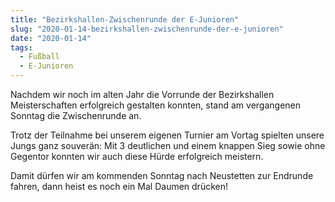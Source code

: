 ```yaml
---
title: "Bezirkshallen-Zwischenrunde der E-Junioren"
slug: "2020-01-14-bezirkshallen-zwischenrunde-der-e-junioren"
date: "2020-01-14"
tags:
  - Fußball
  - E-Junioren
---
```

Nachdem wir noch im alten Jahr die Vorrunde der Bezirkshallen Meisterschaften erfolgreich gestalten konnten, stand am vergangenen Sonntag die Zwischenrunde an.

Trotz der Teilnahme bei unserem eigenen Turnier am Vortag spielten unsere Jungs ganz souverän: Mit 3 deutlichen und einem knappen Sieg sowie ohne Gegentor konnten wir auch diese Hürde erfolgreich meistern.

Damit dürfen wir am kommenden Sonntag nach Neustetten zur Endrunde fahren, dann heist es noch ein Mal Daumen drücken!
